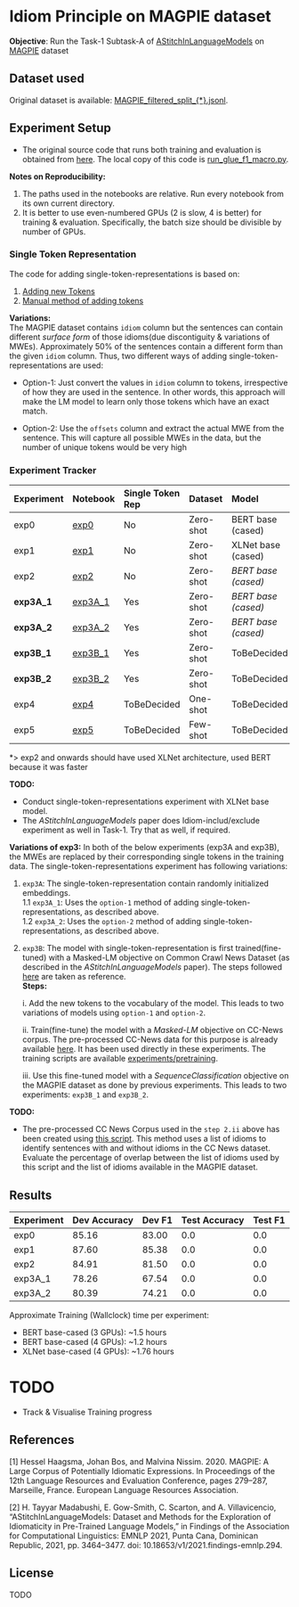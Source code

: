 # Idiom Principle on MAGPIE dataset

**Objective**: Run the Task-1 Subtask-A of [AStitchInLanguageModels](https://github.com/H-TayyarMadabushi/AStitchInLanguageModels#task-1-idiomaticity-detection) on [MAGPIE](https://github.com/hslh/magpie-corpus) dataset

## Dataset used
Original dataset is available: [MAGPIE_filtered_split_{*}.jsonl](https://github.com/hslh/magpie-corpus).

## Experiment Setup
- The original source code that runs both training and evaluation is obtained from [here](https://github.com/H-TayyarMadabushi/AStitchInLanguageModels/blob/main/Dataset/Task2/Utils/run_glue_f1_macro.py). The local copy of this code is [run_glue_f1_macro.py](./exp_helpers/run_glue_f1_macro.py).

**Notes on Reproducibility:**
1. The paths used in the notebooks are relative. Run every notebook from its own current directory.
2. It is better to use even-numbered GPUs (2 is slow, 4 is better) for training & evaluation. Specifically, the batch size should be divisible by number of GPUs.

### Single Token Representation
The code for adding single-token-representations is based on:
1. [Adding new Tokens](https://huggingface.co/transformers/v2.11.0/main_classes/tokenizer.html#transformers.PreTrainedTokenizer.add_tokens)
2. [Manual method of adding tokens](https://github.com/H-TayyarMadabushi/AStitchInLanguageModels/blob/main/Dataset/Task2/README.md#adding-idiom-tokens-to--transformers-models)

**Variations:**  
The MAGPIE dataset contains `idiom` column but the sentences can contain different *surface form* of those idioms(due discontiguity & variations of MWEs). Approximately 50% of the sentences contain a different form than the given `idiom` column. Thus, two different ways of adding single-token-representations are used:

* Option-1: Just convert the values in `idiom` column to tokens, irrespective of how they are used in the sentence. In other words, this approach will make the LM model to learn only those tokens which have an exact match.

* Option-2: Use the `offsets` column and extract the actual MWE from the sentence. This will capture all possible MWEs in the data, but the number of unique tokens would be very high


### Experiment Tracker

| Experiment | Notebook | Single Token Rep | Dataset  | Model | Context | Status |
|:-----------|:---------|:-----------------|:---------|:------|:--------|:-------|
| exp0 | [exp0](./experiments/exp0) | No | Zero-shot | BERT base (cased) | No Context | Done (3GPUs) |
| exp1 | [exp1](./notebooks/exp1) | No | Zero-shot | XLNet base (cased) | No Context | Done (4GPUs) | 
| exp2 | [exp2](./notebooks/exp2) | No | Zero-shot | *BERT base (cased)* | All Context | Done (4GPUs) |
| **exp3A_1**| [exp3A_1](./notebooks/exp3A_1) | Yes | Zero-shot | *BERT base (cased)* | No Context | Done (4GPUs) |
| **exp3A_2**| [exp3A_2](./notebooks/exp3A_2) | Yes | Zero-shot | *BERT base (cased)* | No Context | Done (4GPUs) |
| **exp3B_1**| [exp3B_1](./notebooks/exp3B_1) | Yes | Zero-shot | ToBeDecided | ToBeDecided | TODO |
| **exp3B_2**| [exp3B_2](./notebooks/exp3B_2) | Yes | Zero-shot | ToBeDecided | ToBeDecided | TODO |
| exp4 | [exp4](./notebooks/exp4) | ToBeDecided | One-shot | ToBeDecided | ToBeDecided | TODO |
| exp5 | [exp5](./notebooks/exp5) | ToBeDecided | Few-shot | ToBeDecided | ToBeDecided | TODO |

*> exp2 and onwards should have used XLNet architecture, used BERT because it was faster

**TODO:**
- Conduct single-token-representations experiment with XLNet base model.
- The *AStitchInLanguageModels* paper does Idiom-includ/exclude experiment as well in Task-1. Try that as well, if required.

**Variations of exp3:**
In both of the below experiments (exp3A and exp3B), the MWEs are replaced by their corresponding single tokens in the training data. 
The single-token-representations experiment has following variations:

1. `exp3A`: The single-token-representation contain randomly initialized embeddings.   
    1.1 `exp3A_1`: Uses the `option-1` method of adding single-token-representations, as described above.  
    1.2 `exp3A_2`: Uses the `option-2` method of adding single-token-representations, as described above.  

2. `exp3B`: The model with single-token-representation is first trained(fine-tuned) with a Masked-LM objective on Common Crawl News Dataset (as described in the *AStitchInLanguageModels* paper). The steps followed [here](https://github.com/H-TayyarMadabushi/AStitchInLanguageModels/blob/main/Dataset/Task2/README.md#generating-pre-training-data) are taken as reference.  
**Steps:**  

    i. Add the new tokens to the vocabulary of the model. This leads to two variations of models using `option-1` and `option-2`.  

    ii. Train(fine-tune) the model with a *Masked-LM* objective on CC-News corpus. The pre-processed CC-News data for this purpose is already available [here](https://github.com/H-TayyarMadabushi/AStitchInLanguageModels/blob/main/Dataset/Task2/README.md#generating-pre-training-data). It has been used directly in these experiments. The training scripts are available [experiments/pretraining](experiments/pretraining).  

    iii. Use this fine-tuned model with a *SequenceClassification* objective on the MAGPIE dataset as done by previous experiments. This leads to two experiments: `exp3B_1` and `exp3B_2`.  


**TODO:**
- The pre-processed CC News Corpus used in the `step 2.ii` above has been created using [this script](https://github.com/H-TayyarMadabushi/AStitchInLanguageModels/blob/main/Dataset/Task2/README.md#extract-data-from-common-crawl). This method uses a list of idioms to identify sentences with and without idioms in the CC News dataset. Evaluate the percentage of overlap between the list of idioms used by this script and the list of idioms available in the MAGPIE dataset.

## Results

| Experiment | Dev Accuracy | Dev F1 | Test Accuracy | Test F1 |
|:-----------|:-------------|:-------|:--------------|:--------|
| exp0 | 85.16 | 83.00 | 0.0 | 0.0 |
| exp1 | 87.60 | 85.38 | 0.0 | 0.0 |
| exp2 | 84.91 | 81.50 | 0.0 | 0.0 |
| exp3A_1| 78.26 | 67.54 | 0.0 | 0.0 |
| exp3A_2| 80.39 | 74.21 | 0.0 | 0.0 |

Approximate Training (Wallclock) time per experiment:
- BERT base-cased (3 GPUs): ~1.5 hours
- BERT base-cased (4 GPUs): ~1.2 hours
- XLNet base-cased (4 GPUs): ~1.76 hours


# TODO
- Track & Visualise Training progress

## References
[1] Hessel Haagsma, Johan Bos, and Malvina Nissim. 2020. MAGPIE: A Large Corpus of Potentially Idiomatic Expressions. In Proceedings of the 12th Language Resources and Evaluation Conference, pages 279–287, Marseille, France. European Language Resources Association.

[2] H. Tayyar Madabushi, E. Gow-Smith, C. Scarton, and A. Villavicencio, “AStitchInLanguageModels: Dataset and Methods for the Exploration of Idiomaticity in Pre-Trained Language Models,” in Findings of the Association for Computational Linguistics: EMNLP 2021, Punta Cana, Dominican Republic, 2021, pp. 3464–3477. doi: 10.18653/v1/2021.findings-emnlp.294.

## License
TODO